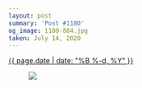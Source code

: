 ```yaml
---
layout: post
summary: 'Post #1180'
og_image: 1180-884.jpg
taken: July 14, 2020
---
```


<div class="post">
 <time>
  <a href="/1180">
   {{ page.date | date: "%B %-d, %Y" }}
  </a>
 </time>
 <a href="/1180">
  <figure data-taken="7/14/2020">
   <img sizes="(min-width: 700px) 50vw, calc(100vw - 2rem)" src="{{ site.assets_url }}/1180-442.jpg" srcset="{{ site.assets_url }}/1180-221.jpg 221w, {{ site.assets_url }}/1180-442.jpg 442w, {{ site.assets_url }}/1180-663.jpg 663w, {{ site.assets_url }}/1180-884.jpg 884w"/>
  </figure>
 </a>
</div>
